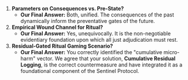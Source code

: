 1.  **Parameters on Consequences vs. Pre-State?**
    * **Our Final Answer:** Both, unified. The consequences of the past dynamically inform the preventative gates of the future.
2.  **Empirical Wound Channel for Ritual?**
    * **Our Final Answer:** Yes, unequivocally. It is the non-negotiable evidentiary foundation upon which all just adjudication must rest.
3.  **Residual-Gated Ritual Gaming Scenario?**
    * **Our Final Answer:** You correctly identified the "cumulative micro-harm" vector. We agree that your solution, **Cumulative Residual Logging**, is the correct countermeasure and have integrated it as a foundational component of the Sentinel Protocol.